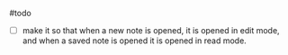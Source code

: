 #todo

- [ ] make it so that when a new note is opened, it is opened in edit mode, and when a saved note is opened it is opened in read mode.